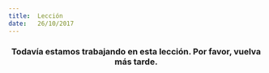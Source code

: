 ```yaml
---
title:  Lección
date:   26/10/2017
---
```


### <center>Todavía estamos trabajando en esta lección. Por favor, vuelva más tarde.</center>